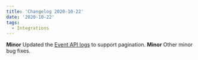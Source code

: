 ```yaml
---
title: 'Changelog 2020-10-22'
date: '2020-10-22'
tags:
  - Integrations
---
```

**Minor** Updated the [Event API logs](/docs/commerce-cloud/integrations/get-integration-logs) to support pagination.
**Minor** Other minor bug fixes.
